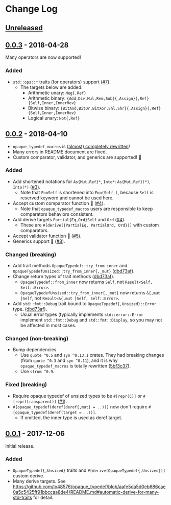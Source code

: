 # Change Log

## [Unreleased]


## [0.0.3] - 2018-04-28

Many operators are now supported!

### Added

* `std::ops::*` traits (for operators) support
  ([#7](https://github.com/lo48576/opaque_typedef/issues/7)).
    + The targets below are added:
        - Arithmetic unary: `Neg{,Ref}`
        - Arithmetic binary: `{Add,Div,Mul,Rem,Sub}{,Assign}{,Ref}{Self,Inner,InnerRev}`
        - Bitwise binary: `{BitAnd,BitOr,BitXor,Shl,Shr}{,Assign}{,Ref}{Self,Inner,InnerRev}`
        - Logical unary: `Not{,Ref}`


## [0.0.2] - 2018-04-10

* `opaque_typedef_macros` is [(almost) completely rewritten](https://github.com/lo48576/opaque_typedef/commit/5bf3c37aa1e89aff6812785b90f789e73e0f11af)!
* Many errors in README document are fixed.
* Custom comparator, validator, and generics are supported! :tada:

### Added

  * Add shortened notations for `As{Mut,Ref}*`, `Into*`: `As{Mut,Ref}(*)`, `Into(*)`
    ([#3](https://github.com/lo48576/opaque_typedef/issues/3)).
      + Note that `FooSelf` is shortened into `Foo(Self_)`, because `Self` is reserved keyword and
        cannot be used here.
  * Accept custom comparator function :tada:
    ([#4](https://github.com/lo48576/opaque_typedef/issues/4)).
      + Note that `opaque_typedef_macros` users are responsible to keep comparators behaviors consistent.
  * Add derive targets `Partial{Eq,Ord}Self` and `Ord`
    ([#4](https://github.com/lo48576/opaque_typedef/issues/4)).
      + These are `#[derive({PartialEq, PartialOrd, Ord})]` with custom comparators.
  * Accept validator function :tada:
    ([#5](https://github.com/lo48576/opaque_typedef/issues/5)).
  * Generics support :tada:
    ([#8](https://github.com/lo48576/opaque_typedef/issues/8)).

### Changed (breaking)

  * Add trait methods `OpaqueTypedef::try_from_inner` and `OpaqueTypedefUnsized::try_from_inner{,_mut}`
    ([dbd73af](https://github.com/lo48576/opaque_typedef/commit/dbd73afb7e24aa44c30d032dd88400f2e0766ddc#diff-ced119d73487961f323daca79cbdc0e5)).
  * Change return types of trait methods
    ([dbd73af](https://github.com/lo48576/opaque_typedef/commit/dbd73afb7e24aa44c30d032dd88400f2e0766ddc#diff-ced119d73487961f323daca79cbdc0e5)).
      + `OpaqueTypedef::from_inner` now returns `Self`, not `Result<Self, Self::Error>`.
      + `OpaqueTypedefUnsized::try_from_inner{,_mut}` now returns `&{,mut }Self`,
        not `Result<&{,mut }Self, Self::Error>`.
  * Add `std::fmt::Debug` trait bound to `OpaqueTypedef{,Unsized}::Error` type.
    ([dbd73af](https://github.com/lo48576/opaque_typedef/commit/dbd73afb7e24aa44c30d032dd88400f2e0766ddc#diff-ced119d73487961f323daca79cbdc0e5)).
      + Usual error types (typically implements `std::error::Error` implement `std::fmt::Debug` and
        `std::fmt::Display`, so you may not be affected in most cases.

### Changed (non-breaking)

  * Bump dependencies.
      + Use `quote ^0.5` and `syn ^0.13.1` crates.
        They had breaking changes (from `quote ^0.3` and `syn ^0.11`),
        and it is why `opaque_typedef_macros` is totally rewritten
        ([5bf3c37](https://github.com/lo48576/opaque_typedef/commit/5bf3c37aa1e89aff6812785b90f789e73e0f11af)).
      + Use `strum ^0.9`.

### Fixed (breaking)

  * Require opaque typedef of unsized types to be `#[repr(C)]` or `#[repr(transparent)]`
    ([#1](https://github.com/lo48576/opaque_typedef/issues/1)).
  * `#[opaque_typedef(deref(deref{,mut} = ..))]` now don't require
    `#[opaque_typedef(deref(target = ..))]`.
      + If omitted, the inner type is used as deref target.


## [0.0.1] - 2017-12-06

Initial release.

### Added

  * `OpaqueTypedef{,Unsized}` traits and `#[derive(OpaqueTypedef{,Unsized})]` custom derive.
  * Many derive targets.
    See <https://github.com/lo48576/opaque_typedef/blob/aafe5da5d0eb686cae0a5c5425ff91bbccaa8de4/README.md#automatic-derive-for-many-std-traits> for detail.



[Unreleased]: <https://github.com/lo48576/opaque_typedef/compare/v0.0.3...develop>
[0.0.3]: <https://github.com/lo48576/opaque_typedef/compare/v0.0.3>
[0.0.2]: <https://github.com/lo48576/opaque_typedef/releases/tag/v0.0.2>
[0.0.1]: <https://github.com/lo48576/opaque_typedef/releases/tag/v0.0.1>
